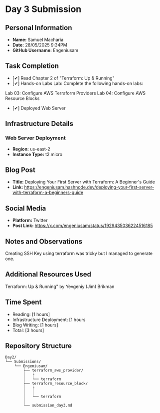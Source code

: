 # Day 3 Submission

## Personal Information
- **Name:** Samuel Macharia
- **Date:** 28/05/2025 9:34PM
- **GitHub Username:** Engeniusam

## Task Completion
- [✔] Read Chapter 2 of "Terraform: Up & Running"
- [✔] Hands-on Labs
Lab: Complete the following hands-on labs:

Lab 03: Configure AWS Terraform Providers
Lab 04: Configure AWS Resource Blocks
- [✔] Deployed Web Server


## Infrastructure Details

### Web Server Deployment
- **Region:** us-east-2
- **Instance Type:** t2.micro



## Blog Post
- **Title:** Deploying Your First Server with Terraform: A Beginner's Guide
- **Link:** https://engeniusam.hashnode.dev/deploying-your-first-server-with-terraform-a-beginners-guide

## Social Media
- **Platform:** Twitter
- **Post Link:** https://x.com/engeniusam/status/1929435036224516185

## Notes and Observations
Creating SSH Key using terraform was tricky but I managed to generate one.

## Additional Resources Used
Terraform: Up & Running" by Yevgeniy (Jim) Brikman

## Time Spent
- Reading: [1 hours]
- Infrastructure Deployment: [1 hours
- Blog Writing: [1 hours]
- Total: [3 hours]

## Repository Structure
```
Day2/
└── Submissions/
    └── Engeniusam/
        ├── terraform_aws_provider/
        │   ├
        │   └── terraform
        ├── terraform_resource_block/
        │   ├
        │   │
        │   └── terraform
        │
        └── submission_day3.md
```